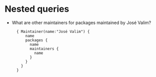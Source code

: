 <!SLIDE bullets>
# Nested queries

* What are other maintainers for packages maintained by José Valim?

        { Maintainer(name:"José Valim") {
            name
            packages {
              name
              maintainers {
                name
              }
            }
          }
        }

